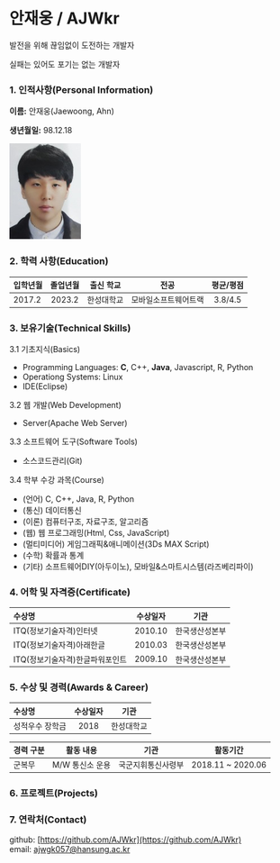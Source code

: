 # 안재웅 / AJWkr

발전을 위해 끊임없이 도전하는 개발자

실패는 있어도 포기는 없는 개발자

### 1. 인적사항(Personal Information)

**이름:** 안재웅(Jaewoong, Ahn)

**생년월일:** 98.12.18

![image-ajw](https://raw.githubusercontent.com/AJWkr/hello-me/cv/images/jaewoong.jpg)

### 2. 학력 사항(Education)

|입학년월|졸업년월|출신 학교|전공|평균/평점|
|:---|:---:|:---:|:---:|:---:|
|2017.2|2023.2|한성대학교|모바일소프트웨어트랙|3.8/4.5|

### 3. 보유기술(Technical Skills)

3.1 기초지식(Basics)

 * Programming Languages: **C**, C++, **Java**, Javascript, R, Python
 * Operationg Systems: Linux
 * IDE(Eclipse)

3.2 웹 개발(Web Development)

 * Server(Apache Web Server)

3.3 소프트웨어 도구(Software Tools)

 * 소스코드관리(Git)

3.4 학부 수강 과목(Course)

 * (언어) C, C++, Java, R, Python
 * (통신) 데이터통신
 * (이론) 컴퓨터구조, 자료구조, 알고리즘
 * (웹) 웹 프로그래밍(Html, Css, JavaScript)
 * (멀티미디어) 게임그래픽&애니메이션(3Ds MAX Script)
 * (수학) 확률과 통계
 * (기타) 소프트웨어DIY(아두이노), 모바일&스마트시스템(라즈베리파이)

### 4. 어학 및 자격증(Certificate)

|수상명|수상일자|기관|
|:---|:---:|:---:|
|ITQ(정보기술자격)인터넷|2010.10|한국생산성본부|
|ITQ(정보기술자격)아래한글|2010.03|한국생산성본부|
|ITQ(정보기술자격)한글파워포인트|2009.10|한국생산성본부|

### 5. 수상 및 경력(Awards & Career)

|수상명|수상일자|기관|
|:---|:---:|:---:|
|성적우수 장학금|2018|한성대학교|

|경력 구분|활동 내용| 기관| 활동기간|
|:---|:---:|:---:|:---:|
|군복무|M/W 통신소 운용|국군지휘통신사령부|2018.11 ~   2020.06|

### 6. 프로젝트(Projects)

### 7. 연락처(Contact)

github: [https://github.com/AJWkr](https://github.com/AJWkr)  
email: [ajwgk057@hansung.ac.kr](ajwgk057@hansung.ac.kr)
